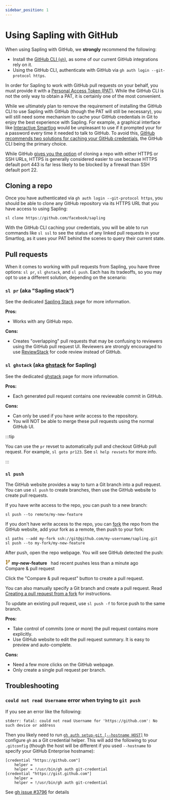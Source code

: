 ```yaml
---
sidebar_position: 1
---
```


# Using Sapling with GitHub

When using Sapling with GitHub, we **strongly** recommend the following:

- Install the [GitHub CLI (`gh`)](https://cli.github.com/), as some of our current GitHub integrations rely on it.
- Using the GitHub CLI, authenticate with GitHub via `gh auth login --git-protocol https`.

In order for Sapling to work with GitHub pull requests on your behalf, you must provide it with a [Personal Access Token (PAT)](https://docs.github.com/en/authentication/keeping-your-account-and-data-secure/creating-a-personal-access-token). While the GitHub CLI is not the only way to obtain a PAT, it is certainly one of the most convenient.

While we ultimately plan to remove the requirement of installing the GitHub CLI to use Sapling with GitHub (though the PAT will still be necessary), you will still need some mechanism to cache your GitHub credentials in Git to enjoy the best experience with Sapling. For example, a graphical interface like [Interactive Smartlog](../addons/isl.md) would be unpleasant to use if it prompted your for a password every time it needed to talk to GitHub. To avoid this, [GitHub recommends two solutions for caching your GitHub credentials](https://docs.github.com/en/get-started/getting-started-with-git/caching-your-github-credentials-in-git), the GitHub CLI being the primary choice.

While GitHub [gives you the option](https://docs.github.com/en/get-started/getting-started-with-git/about-remote-repositories) of cloning a repo with either HTTPS or SSH URLs, HTTPS is generally considered easier to use because HTTPS default port 443 is far less likely to be blocked by a firewall than SSH default port 22.

## Cloning a repo

Once you have authenticated via `gh auth login --git-protocol https`, you should be able to clone any GitHub repository via its HTTPS URL that you have access to using Sapling:

```
sl clone https://github.com/facebook/sapling
```

With the GitHub CLI caching your credentials, you will be able to run commands like `sl ssl` to see the status of any linked pull requests in your Smartlog, as it uses your PAT behind the scenes to query their current state.

## Pull requests

When it comes to working with pull requests from Sapling, you have three options: `sl pr`, `sl ghstack`, and `sl push`. Each has its tradeoffs, so you may opt to use a different solution, depending on the scenario:

### `sl pr` (aka "Sapling stack")

See the dedicated [Sapling Stack](./sapling-stack.md) page for more information.

**Pros:**

- Works with any GitHub repo.

**Cons:**

- Creates "overlapping" pull requests that may be confusing to reviewers using the GitHub pull request UI. Reviewers are strongly encouraged to use [ReviewStack](../addons/reviewstack.md) for code review instead of GitHub.

### `sl ghstack` (aka [ghstack](https://github.com/ezyang/ghstack) for Sapling)

See the dedicated [ghstack](./ghstack.md) page for more information.

**Pros:**

- Each generated pull request contains one reviewable commit in GitHub.

**Cons:**

- Can only be used if you have _write_ access to the repository.
- You will NOT be able to merge these pull requests using the normal GitHub UI.

:::tip

You can use the `pr` revset to automatically pull and checkout GitHub pull request. For example, `sl goto pr123`. See `sl help revsets` for more info.

:::

### `sl push`

The GitHub website provides a way to turn a Git branch into a pull request.
You can use `sl push` to create branches, then use the GitHub website to create
pull requests.

If you have write access to the repo, you can push to a new branch:

```
sl push --to remote/my-new-feature
```

If you don't have write access to the repo, you can [fork](https://docs.github.com/en/get-started/quickstart/fork-a-repo?tool=webui) the repo from the
GitHub website, add your fork as a remote, then push to your fork:

```
sl paths --add my-fork ssh://git@github.com/my-username/sapling.git
sl push --to my-fork/my-new-feature
```

After push, open the repo webpage. You will see GitHub detected the push:

<div style={{margin: '20px 0px'}}>
    <div style={{
        background: '#fff8c5',
        border: '1px solid rgba(212,167,44,0.4)',
        borderRadius: '6px',
        color: '#24292f',
        padding: '20px 16px',
    }}>
        <div style={{display: 'flex' }}>
            <div display="block" style={{flex: 'auto'}}>
                <svg aria-hidden="true" height="16" viewBox="0 0 16 16" version="1.1" width="16" style={{
                    display: 'inline-block',
                    marginRight: '6px',
                    verticalAlign: 'text-bottom',
                }}>
                    <path fill="#9a6700" fill-rule="evenodd" d="M11.75 2.5a.75.75 0 100 1.5.75.75 0 000-1.5zm-2.25.75a2.25 2.25 0 113 2.122V6A2.5 2.5 0 0110 8.5H6a1 1 0 00-1 1v1.128a2.251 2.251 0 11-1.5 0V5.372a2.25 2.25 0 111.5 0v1.836A2.492 2.492 0 016 7h4a1 1 0 001-1v-.628A2.25 2.25 0 019.5 3.25zM4.25 12a.75.75 0 100 1.5.75.75 0 000-1.5zM3.5 3.25a.75.75 0 111.5 0 .75.75 0 01-1.5 0z"></path>
                </svg>
                <strong>my-new-feature</strong>
                &nbsp;
                had recent pushes less than a minute ago
            </div>
            <span display="block" style={{
                alignSelf: 'center',
                background: '#2da44e',
                border: '1px solid rgba(27,31,36,0.15)',
                borderRadius: '6px',
                boxShadow: 'rgba(0,45,17,0.2) 0px 1px 0px 0px inset',
                color: '#ffffff',
                fontWeight: 500,
                margin: '-8px -4px -8px 16px',
                padding: '5px 16px',
                verticalAlign: 'middle',
                whiteSpace: 'nowrap',
            }}>
                Compare &amp; pull request
            </span>
        </div>
    </div>
</div>

Click the "Compare & pull request" button to create a pull request.

You can also manually specify a Git branch and create a pull request. Read [Creating a pull request from a fork](https://docs.github.com/en/pull-requests/collaborating-with-pull-requests/proposing-changes-to-your-work-with-pull-requests/creating-a-pull-request-from-a-fork) for instructions.

To update an existing pull request, use `sl push -f` to force push to the same
branch.


**Pros:**

- Take control of commits (one or more) the pull request contains more
  explicitly.
- Use GitHub website to edit the pull request summary. It is easy to preview
  and auto-complete.

**Cons:**

- Need a few more clicks on the GitHub webpage.
- Only create a single pull request per branch.


## Troubleshooting

### `could not read Username` error when trying to `git push`

If you see an error like the following:

```
stderr: fatal: could not read Username for 'https://github.com': No such device or address
```

Then you likely need to run [`gh auth setup-git [--hostname HOST]`](https://cli.github.com/manual/gh_auth_setup-git) to configure `gh` as a Git credential helper. This will add the following to your `.gitconfig` (though the host will be different if you used `--hostname` to specify your GitHub Enterprise hostname):

```
[credential "https://github.com"]
    helper =
    helper = !/usr/bin/gh auth git-credential
[credential "https://gist.github.com"]
    helper =
    helper = !/usr/bin/gh auth git-credential
```

See [gh issue #3796](https://github.com/cli/cli/issues/3796) for details
